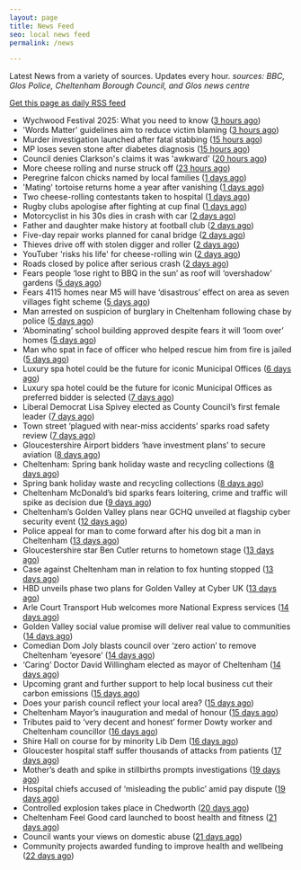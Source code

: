 ```yaml
---
layout: page
title: News Feed
seo: local news feed
permalink: /news

---
```


Latest News from a variety of sources. Updates every hour.
_sources: BBC, Glos Police, Cheltenham Borough Council, and Glos news centre_

[Get this page as daily RSS feed](/daily.rss)

<!-- news_marker starts -->
- Wychwood Festival 2025: What you need to know ([3 hours ago](https://www.bbc.com/news/articles/cj421ndnd58o))
- 'Words Matter' guidelines aim to reduce victim blaming ([3 hours ago](https://www.bbc.com/news/articles/cq85zz2v009o))
- Murder investigation launched after fatal stabbing ([15 hours ago](https://www.bbc.com/news/articles/crmkdwzp8r9o))
- MP loses seven stone after diabetes diagnosis ([15 hours ago](https://www.bbc.com/news/articles/cy75e7n4ey7o))
- Council denies Clarkson's claims it was 'awkward' ([20 hours ago](https://www.bbc.com/news/articles/cp3ql38yk11o))
- More cheese rolling and nurse struck off ([23 hours ago](https://www.bbc.com/news/articles/c5ye9z8npd4o))
- Peregrine falcon chicks named by local families ([1 days ago](https://www.bbc.com/news/articles/cdr5zgderx1o))
- 'Mating' tortoise returns home a year after vanishing ([1 days ago](https://www.bbc.com/news/articles/c5yqgwzg5pzo))
- Two cheese-rolling contestants taken to hospital ([1 days ago](https://www.bbc.com/news/articles/cgkdz3zv5nno))
- Rugby clubs apologise after fighting at cup final ([1 days ago](https://www.bbc.com/news/articles/cdj9rgjjx8zo))
- Motorcyclist in his 30s dies in crash with car ([2 days ago](https://www.bbc.com/news/articles/cm2y7elz28no))
- Father and daughter make history at football club ([2 days ago](https://www.bbc.com/news/articles/cn055perw4zo))
- Five-day repair works planned for canal bridge ([2 days ago](https://www.bbc.com/news/articles/c15nwwyj8eno))
- Thieves drive off with stolen digger and roller ([2 days ago](https://www.bbc.com/news/articles/c7061dxxg3no))
- YouTuber 'risks his life' for cheese-rolling win ([2 days ago](https://www.bbc.com/news/articles/czj4vw0m3lzo))
- Roads closed by police after serious crash ([2 days ago](https://www.bbc.com/news/articles/c93l02w03qzo))
- Fears people ‘lose right to BBQ in the sun’ as roof will ‘overshadow’ gardens ([5 days ago](https://gloucesternewscentre.co.uk/fears-people-lose-right-to-bbq-in-the-sun-as-roof-will-overshadow-gardens/))
- Fears 4115 homes near M5 will have ‘disastrous’ effect on area as seven villages fight scheme ([5 days ago](https://gloucesternewscentre.co.uk/fears-4115-homes-near-m5-will-have-disastrous-effect-on-area-as-seven-villages-fight-scheme/))
- Man arrested on suspicion of burglary in Cheltenham following chase by police ([5 days ago](https://gloucesternewscentre.co.uk/man-arrested-on-suspicion-of-burglary-in-cheltenham-following-chase-by-police/))
- ‘Abominating’ school building approved despite fears it will ‘loom over’ homes ([5 days ago](https://gloucesternewscentre.co.uk/abominating-school-building-approved-despite-fears-it-will-loom-over-homes/))
- Man who spat in face of officer who helped rescue him from fire is jailed ([5 days ago](https://gloucesternewscentre.co.uk/man-who-spat-in-face-of-officer-who-helped-rescue-him-from-fire-is-jailed/))
- Luxury spa hotel could be the future for iconic Municipal Offices ([6 days ago](https://gloucesternewscentre.co.uk/luxury-spa-hotel-could-be-the-future-for-iconic-municipal-offices/))
- Luxury spa hotel could be the future for iconic Municipal Offices as preferred bidder is selected ([7 days ago](https://www.cheltenham.gov.uk/news/article/3014/luxury_spa_hotel_could_be_the_future_for_iconic_municipal_offices_as_preferred_bidder_is_selected))
- Liberal Democrat Lisa Spivey elected as County Council’s first female leader ([7 days ago](https://gloucesternewscentre.co.uk/liberal-democrat-lisa-spivey-elected-as-county-councils-first-female-leader/))
- Town street ‘plagued with near-miss accidents’ sparks road safety review ([7 days ago](https://gloucesternewscentre.co.uk/town-street-plagued-with-near-miss-accidents-sparks-road-safety-review/))
- Gloucestershire Airport bidders ‘have investment plans’ to secure aviation ([8 days ago](https://gloucesternewscentre.co.uk/gloucestershire-airport-bidders-have-investment-plans-to-secure-aviation/))
- Cheltenham: Spring bank holiday waste and recycling collections ([8 days ago](https://gloucesternewscentre.co.uk/cheltenham-spring-bank-holiday-waste-and-recycling-collections/))
- Spring bank holiday waste and recycling collections ([8 days ago](https://www.cheltenham.gov.uk/news/article/3013/spring_bank_holiday_waste_and_recycling_collections))
- Cheltenham McDonald’s bid sparks fears loitering, crime and traffic will spike as decision due ([9 days ago](https://gloucesternewscentre.co.uk/cheltenham-mcdonalds-bid-sparks-fears-loitering-crime-and-traffic-will-spike-as-decision-due/))
- Cheltenham’s Golden Valley plans near GCHQ unveiled at flagship cyber security event ([12 days ago](https://gloucesternewscentre.co.uk/cheltenhams-golden-valley-plans-near-gchq-unveiled-at-flagship-cyber-security-event/))
- Police appeal for man to come forward after his dog bit a man in Cheltenham ([13 days ago](https://gloucesternewscentre.co.uk/police-appeal-for-man-to-come-forward-after-his-dog-bit-a-man-in-cheltenham/))
- Gloucestershire star Ben Cutler returns to hometown stage ([13 days ago](https://gloucesternewscentre.co.uk/gloucestershire-star-ben-cutler-returns-to-hometown-stage/))
- Case against Cheltenham man in relation to fox hunting stopped ([13 days ago](https://gloucesternewscentre.co.uk/case-against-cheltenham-man-in-relation-to-fox-hunting-stopped/))
- HBD unveils phase two plans for Golden Valley at Cyber UK ([13 days ago](https://www.cheltenham.gov.uk/news/article/3012/hbd_unveils_phase_two_plans_for_golden_valley_at_cyber_uk))
- Arle Court Transport Hub welcomes more National Express services ([14 days ago](https://gloucesternewscentre.co.uk/arle-court-transport-hub-welcomes-more-national-express-services/))
- Golden Valley social value promise will deliver real value to communities ([14 days ago](https://www.cheltenham.gov.uk/news/article/3011/golden_valley_social_value_promise_will_deliver_real_value_to_communities))
- Comedian Dom Joly blasts council over ‘zero action’ to remove Cheltenham ‘eyesore’ ([14 days ago](https://gloucesternewscentre.co.uk/comedian-dom-joly-blasts-council-over-zero-action-to-remove-cheltenham-eyesore/))
- ‘Caring’ Doctor David Willingham elected as mayor of Cheltenham ([14 days ago](https://gloucesternewscentre.co.uk/caring-doctor-david-willingham-elected-as-mayor-of-cheltenham/))
- Upcoming grant and further support to help local business cut their carbon emissions ([15 days ago](https://www.cheltenham.gov.uk/news/article/3010/upcoming_grant_and_further_support_to_help_local_business_cut_their_carbon_emissions))
- Does your parish council reflect your local area? ([15 days ago](https://www.cheltenham.gov.uk/news/article/3009/does_your_parish_council_reflect_your_local_area))
- Cheltenham Mayor’s inauguration and medal of honour ([15 days ago](https://www.cheltenham.gov.uk/news/article/3008/cheltenham_mayors_inauguration_and_medal_of_honour))
- Tributes paid to ‘very decent and honest’ former Dowty worker and Cheltenham councillor ([16 days ago](https://gloucesternewscentre.co.uk/tributes-paid-to-very-decent-and-honest-former-dowty-worker-and-cheltenham-councillor/))
- Shire Hall on course for by minority Lib Dem ([16 days ago](https://gloucesternewscentre.co.uk/shire-hall-on-course-for-by-minority-lib-dem/))
- Gloucester hospital staff suffer thousands of attacks from patients ([17 days ago](https://gloucesternewscentre.co.uk/gloucester-hospital-staff-suffer-thousands-of-attacks-from-patients/))
- Mother’s death and spike in stillbirths prompts investigations ([19 days ago](https://gloucesternewscentre.co.uk/mothers-death-and-spike-in-stillbirths-prompts-investigations/))
- Hospital chiefs accused of ‘misleading the public’ amid pay dispute ([19 days ago](https://gloucesternewscentre.co.uk/hospital-chiefs-accused-of-misleading-the-public-amid-pay-dispute/))
- Controlled explosion takes place in Chedworth ([20 days ago](https://gloucesternewscentre.co.uk/controlled-explosion-takes-place-in-chedworth/))
- Cheltenham Feel Good card launched to boost health and fitness ([21 days ago](https://www.cheltenham.gov.uk/news/article/3007/cheltenham_feel_good_card_launched_to_boost_health_and_fitness))
- Council wants your views on domestic abuse ([21 days ago](https://gloucesternewscentre.co.uk/council-wants-your-views-on-domestic-abuse/))
- Community projects awarded funding to improve health and wellbeing ([22 days ago](https://www.cheltenham.gov.uk/news/article/3006/community_projects_awarded_funding_to_improve_health_and_wellbeing))

<!-- news_marker ends -->
